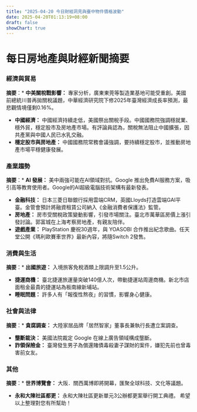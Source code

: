 ```yaml
---
title: "2025-04-20 今日財經洞見與臺中物件價格波動"
date: 2025-04-20T01:13:19+08:00
draft: false
showChart: true
---
```


# 每日房地產與財經新聞摘要

### 經濟與貿易
**摘要**：*   **中美關稅戰影響：** 專家分析，廣東東莞等製造業基地可能受重創。美國前總統川普再拋關稅議題，中華經濟研究院下修2025年臺灣經濟成長率預測，最悲觀情境僅剩0.16%。
*   **中國經濟：** 中國經濟持續走低，美國祭出關稅手段。中國國務院強調穩就業、穩外貿，穩定股市及房地產市場。有評論員認為，關稅無法阻止中國擴張，因共產黨與中國人民已水乳交融。
*   **穩定股市與房地產：** 中國國務院常務會議強調，要持續穩定股市，並推動房地產市場平穩健康發展。


### 產業趨勢
**摘要**：*   **AI 發展：** 美中兩強可能在AI領域對抗。Google 推出免費AI服務方案，吸引高等教育使用者。Google的AI超級電腦技術架構有最新發表。
*   **金融科技：** 日本三菱日聯銀行採用雲端CRM，英國Lloyds打造雲端GAI平臺。金管會預計將融資租賃公司納入《金融消費者保護法》監管。
*   **房地產：** 房市受關稅政策變動影響，引發市場關注。臺北市萬華區房價上漲引發討論。郭富城在上海考察房地產，有親友陪伴。
*   **遊戲產業：** PlayStation 慶祝30週年，與 YOASOBI 合作推出紀念歌曲。任天堂公開《瑪利歐賽車世界》最新內容，將隨Switch 2發售。


### 消費與生活
**摘要**：*   **出國旅遊：** 入境旅客免稅酒類上限調升至1.5公升。
*   **捷運商機：** 臺北捷運旅運量突破140億人次，帶動捷運站周邊商機。新北市店面租金最貴的捷運站為板南線新埔站。
*   **睡眠問題：** 許多人有「報復性熬夜」的習慣，影響身心健康。


### 社會與法律
**摘要**：*   **貪腐調查：** 大陸家居品牌「居然智家」董事長兼執行長遭立案調查。
*   **壟斷裁決：** 美國法院裁定 Google 在線上廣告領域構成壟斷。
*   **詐領保險金：** 臺灣發生男子為償還賭債毒殺妻子謀財的案件，嫌犯先前也曾毒害前女友。


### 其他
**摘要**：*   **世界博覽會：** 大阪．關西萬博即將開幕，匯聚全球科技、文化等議題。
*   **永和大陳社區都更：** 永和大陳社區更新單元3公辦都更案舉行開工典禮。
希望以上整理對您有所幫助！




